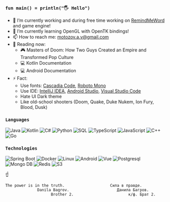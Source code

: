 ### `fun main() = println("🖐 Hello")`

- 🔭 I’m currently working and during free time working on [RemindMeWord](https://github.com/MotozovArtyom/ReminMeWord) and game engine!
- 🌱 I’m currently learning OpenGL with OpenTK bindings!
- 📫 How to reach me: motozov.a.v@gmail.com
- 📖 Reading now: 
  - 🎮 Masters of Doom: How Two Guys Created an Empire and Transformed Pop Culture
  - 💻 Kotlin Documentation
  - 💻 Android Documentation
- ⚡ Fact: 
  - Use fonts: [Cascadia Сode](https://github.com/microsoft/cascadia-code), [Roboto Mono](https://fonts.google.com/specimen/Roboto+Mono?query=Roboto+mono)
  - Use IDE: [IntelliJ IDEA](https://www.jetbrains.com/idea/), [Android Studio](https://developer.android.com/studio), [Visual Studio Code](https://code.visualstudio.com/)
  - Hate UI Dark theme 
  - Like old-school shooters (Doom, Quake, Duke Nukem, Ion Fury, Blood, Dusk)
  
### `Languages`

![Java](https://img.shields.io/badge/-Java-000?&logo=OpenJDK)
![Kotlin](https://img.shields.io/badge/-Kotlin-000?&logo=Kotlin)
![C#](https://img.shields.io/badge/-dotnet-000?&logo=.NET)
![Python](https://img.shields.io/badge/-Python-000?&logo=Python)
![SQL](https://img.shields.io/badge/-SQL-000?&logo=PostgreSQL)
![TypeScript](https://img.shields.io/badge/-TypeScript-000?&logo=TypeScript)
![JavaScript](https://img.shields.io/badge/-JavaScript-000?&logo=JavaScript)
![C++](https://img.shields.io/badge/-C++-000?&logo=c%2b%2b&logoColor=00599C)
![Go](https://img.shields.io/badge/-Go-000?&logo=Go)


### `Technologies`

![Spring Boot](https://img.shields.io/badge/-SpringBoot-000?&logo=Springboot)
![Docker](https://img.shields.io/badge/-Docker-000?&logo=Docker)
![Linux](https://img.shields.io/badge/-Linux-000?&logo=Linux)
![Android](https://img.shields.io/badge/-Android-000?&logo=Android)
![Vue](https://img.shields.io/badge/-Vue-000?&logo=Vue.js)
![Postgresql](https://img.shields.io/badge/-Postgresql-000?&logo=Postgresql)
![Mongo DB](https://img.shields.io/badge/-MongoDB-000?&logo=MongoDB)
![Redis](https://img.shields.io/badge/-Redis-000?&logo=Redis)
![S3](https://img.shields.io/badge/-S3-000?&logo=AmazonS3)



☝
```
The power is in the truth.                    Сила в правде.
              Danila Bagrov.                     Данила Багров.
                    Brother 2.                        к/ф. Брат 2.
```
